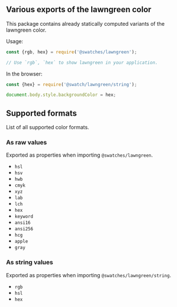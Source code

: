 ## Various exports of the lawngreen color

This package contains already statically computed variants of the lawngreen color.

Usage:
```js
const {rgb, hex} = require('@swatches/lawngreen');

// Use `rgb`, `hex` to show lawngreen in your application.
```

In the browser:
```js
const {hex} = require('@swatch/lawngreen/string');

document.body.style.backgroundColor = hex;
```

## Supported formats


List of all supported color formats.

### As raw values

Exported as properties when importing `@swatches/lawngreen`.

- `hsl`
- `hsv`
- `hwb`
- `cmyk`
- `xyz`
- `lab`
- `lch`
- `hex`
- `keyword`
- `ansi16`
- `ansi256`
- `hcg`
- `apple`
- `gray`

### As string values

Exported as properties when importing `@swatches/lawngreen/string`.

- `rgb`
- `hsl`
- `hex`
